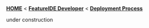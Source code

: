 <!-- Breadcrumb -->
[**HOME**](https://github.com/tthuem/FeatureIDE/wiki) < [**FeatureIDE Developer**](https://github.com/tthuem/FeatureIDE/wiki/FeatureIDE-Developer) < [**Deployment Process**](https://github.com/tthuem/FeatureIDE/wiki/Deployment-Process)

<!-- Introduction -->
under construction

<!-- Outline -->

<!-- Content -->